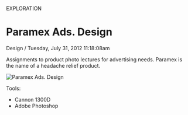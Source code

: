 <p class="type">EXPLORATION</p>

# Paramex Ads. Design

<p class="meta">Design  /  Tuesday, July 31, 2012 11:18:08am</p>

Assignments to product photo lectures for advertising needs. Paramex is the name of a headache relief product.

![Paramex Ads. Design](https://farooq-agent.web.app/assets/images/works/details/29-paramex-ads-design/i62.png)

Tools:
- Cannon 1300D
- Adobe Photoshop
